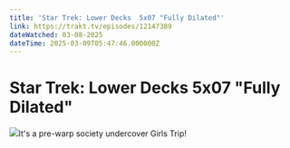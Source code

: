 ```yaml
---
title: 'Star Trek: Lower Decks  5x07 "Fully Dilated"' 
link: https://trakt.tv/episodes/12147389
dateWatched: 03-08-2025
dateTime: 2025-03-09T05:47:46.000000Z
---
```

# Star Trek: Lower Decks  5x07 "Fully Dilated"

![](https://walter-r2.trakt.tv/images/episodes/012/147/389/screenshots/thumb/2750689421.jpg)It's a pre-warp society undercover Girls Trip!